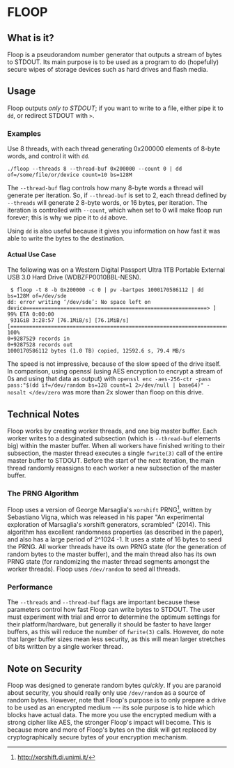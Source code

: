 # FLOOP

## What is it?

Floop is a pseudorandom number generator that outputs a stream of bytes to STDOUT.
Its main purpose is to be used as a program to do (hopefully) secure wipes of storage devices such as hard drives and flash media.

## Usage

Floop outputs *only to STDOUT*; if you want to write to a file, either pipe it to `dd`, or redirect STDOUT with `>`.

### Examples

Use 8 threads, with each thread generating 0x200000 elements of 8-byte words, and control it with `dd`.
```
./floop --threads 8 --thread-buf 0x200000 --count 0 | dd of=/some/file/or/device count=10 bs=128M
```

The `--thread-buf` flag controls how many 8-byte words a thread will generate per iteration.
So, if `--thread-buf` is set to 2, each thread defined by `--threads` will generate 2 8-byte words, or 16 bytes, per iteration.
The iteration is controlled with `--count`, which when set to 0 will make floop run forever; this is why we pipe it to `dd` above.

Using `dd` is also useful because it gives you information on how fast it was able to write the bytes to the destination.

#### Actual Use Case

The following was on a Western Digital Passport Ultra 1TB Portable External USB 3.0 Hard Drive (WDBZFP0010BBL-NESN).
```
 $ floop -t 8 -b 0x200000 -c 0 | pv -bartpes 1000170586112 | dd bs=128M of=/dev/sde
dd: error writing ‘/dev/sde’: No space left on device==========================================================> ] 99% ETA 0:00:00
 931GiB 3:28:57 [76.1MiB/s] [76.1MiB/s] [======================================================================>] 100%
0+9287529 records in
0+9287528 records out
1000170586112 bytes (1.0 TB) copied, 12592.6 s, 79.4 MB/s
```

The speed is not impressive, because of the slow speed of the drive itself.
In comparison, using openssl (using AES encryption to encrypt a stream of 0s and using that data as output) with `openssl enc -aes-256-ctr -pass pass:"$(dd if=/dev/random bs=128 count=1 2>/dev/null | base64)" -nosalt </dev/zero` was more than 2x slower than floop on this drive.

## Technical Notes

Floop works by creating worker threads, and one big master buffer.
Each worker writes to a desginated subsection (which is `--thread-buf` elements big) within the master buffer.
When all workers have finished writing to their subsection, the master thread executes a single `fwrite(3)` call of the entire master buffer to STDOUT.
Before the start of the next iteration, the main thread randomly reassigns to each worker a new subsection of the master buffer.

### The PRNG Algorithm

Floop uses a version of George Marsaglia's `xorshift` PRNG[^xorshift], written by Sebastiano Vigna, which was released in his paper "An experimental exploration of Marsaglia's xorshift generators, scrambled" (2014).
This algorithm has excellent randomness properties (as described in the paper), and also has a large period of 2^1024 -1.
It uses a state of 16 bytes to seed the PRNG.
All worker threads have its own PRNG state (for the generation of random bytes to the master buffer), and the main thread also has its own PRNG state (for randomizing the master thread segments amongst the worker threads).
Floop uses `/dev/random` to seed all threads.

### Performance

The `--threads` and `--thread-buf` flags are important because these parameters control how fast Floop can write bytes to STDOUT.
The user must experiment with trial and error to determine the optimum settings for their platform/hardware, but generally it should be faster to have larger buffers, as this will reduce the number of `fwrite(3)` calls.
However, do note that larger buffer sizes mean less security, as this will mean larger stretches of bits written by a single worker thread.

## Note on Security

Floop was designed to generate random bytes *quickly*.
If you are paranoid about security, you should really only use `/dev/random` as a source of random bytes.
However, note that Floop's purpose is to only prepare a drive to be used as an encrypted medium --- its sole purpose is to hide which blocks have actual data.
The more you use the encrypted medium with a strong cipher like AES, the stronger Floop's impact will become.
This is because more and more of Floop's bytes on the disk will get replaced by cryptographically secure bytes of your encryption mechanism.

[^xorshift]: http://xorshift.di.unimi.it/
